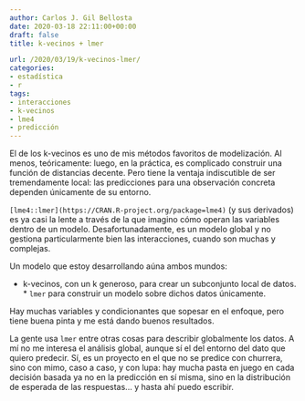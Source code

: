 ```yaml
---
author: Carlos J. Gil Bellosta
date: 2020-03-18 22:11:00+00:00
draft: false
title: k-vecinos + lmer

url: /2020/03/19/k-vecinos-lmer/
categories:
- estadística
- r
tags:
- interacciones
- k-vecinos
- lme4
- predicción
---
```





El de los k-vecinos es uno de mis métodos favoritos de modelización. Al menos, teóricamente: luego, en la práctica, es complicado construir una función de distancias decente. Pero tiene la ventaja indiscutible de ser tremendamente local: las predicciones para una observación concreta dependen únicamente de su entorno.







`[lme4::lmer](https://CRAN.R-project.org/package=lme4)` (y sus derivados) es ya casi la lente a través de la que imagino cómo operan las variables dentro de un modelo. Desafortunadamente, es un modelo global y  no gestiona particularmente bien las interacciones, cuando son muchas y complejas.







Un modelo que estoy desarrollando aúna ambos mundos:





  * k-vecinos, con un k generoso, para crear un subconjunto local de datos.  * `lmer` para construir un modelo sobre dichos datos únicamente.





Hay muchas variables y condicionantes que sopesar en el enfoque, pero tiene buena pinta y me está dando buenos resultados.







La gente usa `lmer` entre otras cosas para describir globalmente los datos. A mí no me interesa el análisis global, aunque sí el del entorno del dato que quiero predecir. Sí, es un proyecto en el que no se predice con churrera, sino con mimo, caso a caso, y con lupa: hay mucha pasta en juego en cada decisión basada ya no en la predicción en sí misma, sino en la distribución de esperada de las respuestas... y hasta ahí puedo escribir.



